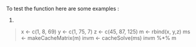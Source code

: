 To test the function here are some examples :

1.


> x <- c(1, 8, 69)
> y <- c(1, 75, 7)
> z <- c(45, 87, 125)
> m <- rbind(x, y,z)
> ms <- makeCacheMatrix(m)
> invm <- cacheSolve(ms)
> invm %*% m
             